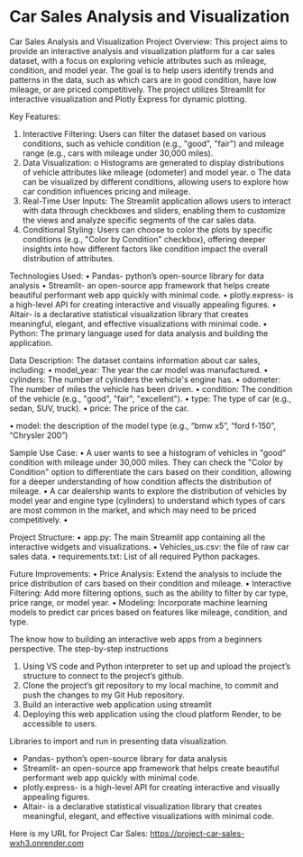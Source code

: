 # Car Sales Analysis and Visualization

Car Sales Analysis and Visualization
Project Overview:
This project aims to provide an interactive analysis and visualization platform for a car sales dataset, with a focus on exploring vehicle attributes such as mileage, condition, and model year. The goal is to help users identify trends and patterns in the data, such as which cars are in good condition, have low mileage, or are priced competitively. The project utilizes Streamlit for interactive visualization and Plotly Express for dynamic plotting.

Key Features:
1.	Interactive Filtering: Users can filter the dataset based on various conditions, such as vehicle condition (e.g., "good", "fair") and mileage range (e.g., cars with mileage under 30,000 miles).
2.	Data Visualization: 
o	Histograms are generated to display distributions of vehicle attributes like mileage (odometer) and model year.
o	The data can be visualized by different conditions, allowing users to explore how car condition influences pricing and mileage.
3.	Real-Time User Inputs: The Streamlit application allows users to interact with data through checkboxes and sliders, enabling them to customize the views and analyze specific segments of the car sales data.
4.	Conditional Styling: Users can choose to color the plots by specific conditions (e.g., "Color by Condition" checkbox), offering deeper insights into how different factors like condition impact the overall distribution of attributes.


Technologies Used:
  •	Pandas- python’s open-source library for data analysis
  •	Streamlit- an open-source app framework that helps create beautiful performant web app quickly with minimal code.
  •	plotly.express- is a high-level API for creating interactive and visually appealing figures.
  •	Altair- is a declarative statistical visualization library that creates meaningful, elegant, and effective visualizations with minimal code.
  •	Python: The primary language used for data analysis and building the application.


Data Description:
  The dataset contains information about car sales, including:
    •	model_year: The year the car model was manufactured.
    •	cylinders: The number of cylinders the vehicle's engine has.
    •	odometer: The number of miles the vehicle has been driven.
    •	condition: The condition of the vehicle (e.g., "good", "fair", "excellent").
    •	type: The type of car (e.g., sedan, SUV, truck).
    •	price: The price of the car. 

•	model: the description of the model type (e.g., “bmw x5”, “ford f-150”, “Chrysler 200”)

Sample Use Case:
•	A user wants to see a histogram of vehicles in "good" condition with mileage under 30,000 miles. 
They can check the "Color by Condition" option to differentiate the cars based on their condition, 
allowing for a deeper understanding of how condition affects the distribution of mileage.
•	A car dealership wants to explore the distribution of vehicles by model year and engine type (cylinders) to understand which types of cars are most common in the market, and which may need to be priced competitively.
•	

Project Structure:
•	app.py: The main Streamlit app containing all the interactive widgets and visualizations.
•	Vehicles_us.csv: the file of raw car sales data.
•	requirements.txt: List of all required Python packages.


Future Improvements:
•	Price Analysis: Extend the analysis to include the price distribution of cars based on their condition and mileage.
•	Interactive Filtering: Add more filtering options, such as the ability to filter by car type, price range, or model year.
•	Modeling: Incorporate machine learning models to predict car prices based on features like mileage, condition, and type.

The know how to building an interactive web apps from a beginners perspective. The step-by-step instructions

1.	Using VS code and Python interpreter to set up and upload the project’s structure to connect to the project’s github.
2.	Clone the project’s git repository to my local machine, to commit and push the changes to my Git Hub repository.
3.	Build an interactive web application using streamlit
4.	Deploying this web application using the cloud platform Render, to be accessible to users.

Libraries to import and run in presenting data visualization.
-	Pandas- python’s open-source library for data analysis
-	Streamlit- an open-source app framework that helps create beautiful performant web app quickly with minimal code.
-	plotly.express- is a high-level API for creating interactive and visually appealing figures.
-	Altair- is a declarative statistical visualization library that creates meaningful, elegant, and effective visualizations with minimal code.

Here is my URL for Project Car Sales:
https://project-car-sales-wxh3.onrender.com
